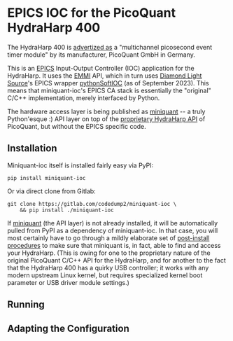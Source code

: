 EPICS IOC for the PicoQuant HydraHarp 400
=========================================

The HydraHarp 400 is [advertized as](https://www.picoquant.com/products/category/tcspc-and-time-tagging-modules/hydraharp-400-multichannel-picosecond-event-timer-tcspc-module)
a "multichannel picosecond event timer module" by its manufacturer,
PicoQuant GmbH in Germany.

This is an [EPICS](https://epics-controls.org/) Input-Output Controller (IOC)
application for the HydraHarp. It uses the [EMMI](https://gitlab.com/codedump2/emmi)
API, which in turn uses [Diamond Light Source](https://www.diamond.ac.uk/)'s EPICS
wrapper [pythonSoftIOC](https://github.com/dls-controls/pythonSoftIOC)
(as of September 2023). This means that miniquant-ioc's EPICS CA stack is
essentially the "original" C/C++ implementation, merely interfaced by Python.

The hardware access layer is being published as
[miniquant](https://pypi.org/project/miniquant/) -- a truly Python'esque :)
API layer on top of the [proprietary HydraHarp API](https://github.com/PicoQuant/HH400-v3.x-Demos)
of PicoQuant, but without the EPICS specific code.


Installation
------------

Miniquant-ioc itself is installed fairly easy via PyPI:
```
pip install miniquant-ioc
```

Or via direct clone from Gitlab:
```
git clone https://gitlab.com/codedump2/miniquant-ioc \
    && pip install ./miniquant-ioc
```

If [miniquant](https://pypi.org/project/miniquant/) (the API layer) is not
already installed, it will be automatically pulled from PyPI as a 
dependency of miniquant-ioc. In that case, you will most certainly
have to go through a mildly elaborate set of
[post-install procedures](https://gitlab.com/codedump2/miniquant#installation)
to make sure that miniquant is, in fact, able to find and access your
HydraHarp. (This is owing for one to the proprietary nature of the original
PicoQuant C/C++ API for the HydraHarp, and for another to the fact that
the HydraHarp 400 has a quirky USB controller; it works with any modern upstream
Linux kernel, but requires specialized kernel boot parameter or USB driver module
settings.)


Running
-------


Adapting the Configuration
--------------------------

